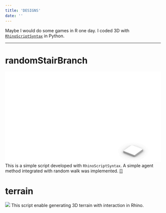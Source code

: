 ```yaml
---
title: 'DESIGNS'
date: ''
---
```


Maybe I would do some games in R one day. I coded 3D with [`RhinoScriptSyntax`](https://developer.rhino3d.com/api/RhinoScriptSyntax/) in Python.

<div class="splitline">
  <hr>
</div>

<div class="pagecard">

# randomStairBranch
![](https://github.com/billbillbilly/Random_stair_branch/blob/master/poster/1_0-4_10_crop.gif?raw=true)
This is a simple script developed with `RhinoScriptSyntax`. A simple agent method integrated with random walk was implemented. [[<i class="fa-solid fa-code"></i>]](https://github.com/billbillbilly/Random_stair_branch)

</div>

<div class="pagecard">

# terrain
![](/images/terrain.gif)
This script enable generating 3D terrain with interaction in Rhino.

</div>

